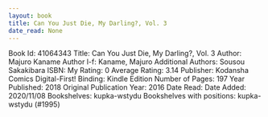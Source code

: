 ```yaml
---
layout: book
title: Can You Just Die, My Darling?, Vol. 3
date_read: None
---
```


Book Id: 41064343
Title: Can You Just Die, My Darling?, Vol. 3
Author: Majuro Kaname
Author l-f: Kaname, Majuro
Additional Authors: Sousou Sakakibara
ISBN: 
My Rating: 0
Average Rating: 3.14
Publisher: Kodansha Comics Digital-First!
Binding: Kindle Edition
Number of Pages: 197
Year Published: 2018
Original Publication Year: 2016
Date Read: 
Date Added: 2020/11/08
Bookshelves: kupka-wstydu
Bookshelves with positions: kupka-wstydu (#1995)

